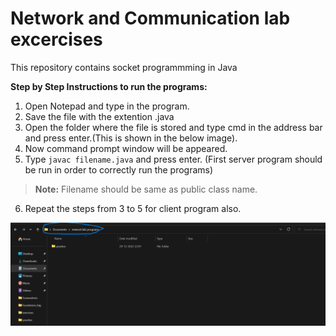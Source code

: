 # Network and Communication lab excercises

This repository contains socket programmming in Java

**Step by Step Instructions to run the programs:**
1. Open Notepad and type in the program.
2. Save the file with the extention .java
3. Open the folder where the file is stored and type cmd in the address bar and press enter.(This is shown in the below image).
4. Now command prompt window will be appeared.
5. Type `javac filename.java` and press enter. (First server program should be run in order to correctly run the programs)
>**Note:** Filename should be same as public class name.
6. Repeat the steps from 3 to 5 for client program also.
<img src="./cmd.png">
